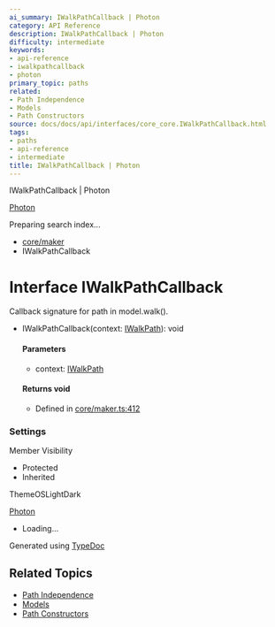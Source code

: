 ```yaml
---
ai_summary: IWalkPathCallback | Photon
category: API Reference
description: IWalkPathCallback | Photon
difficulty: intermediate
keywords:
- api-reference
- iwalkpathcallback
- photon
primary_topic: paths
related:
- Path Independence
- Models
- Path Constructors
source: docs/docs/api/interfaces/core_core.IWalkPathCallback.html
tags:
- paths
- api-reference
- intermediate
title: IWalkPathCallback | Photon
---
```

IWalkPathCallback | Photon

[Photon](../index.md)




Preparing search index...

* [core/maker](../modules/core_maker.md)
* IWalkPathCallback

# Interface IWalkPathCallback

Callback signature for path in model.walk().

* IWalkPathCallback(context: [IWalkPath](core_maker.IWalkPath.md)): void

  #### Parameters

  + context: [IWalkPath](core_maker.IWalkPath.md)

  #### Returns void

  + Defined in [core/maker.ts:412](https://github.com/mwhite454/photon/blob/main/packages/photon/src/core/maker.ts#L412)

### Settings

Member Visibility

* Protected
* Inherited

ThemeOSLightDark

[Photon](../index.md)

* Loading...

Generated using [TypeDoc](https://typedoc.org/)

## Related Topics

- [Path Independence](../index.md)
- [Models](../index.md)
- [Path Constructors](../index.md)
